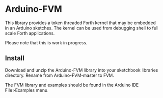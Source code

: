 # Arduino-FVM

This library provides a token threaded Forth kernel that may be
embedded in an Arduino sketches. The kernel can be used from debugging
shell to full scale Forth applications.

Please note that this is work in progress.

## Install

Download and unzip the Arduino-FVM library into your sketchbook
libraries directory. Rename from Arduino-FVM-master to FVM.

The FVM library and examples should be found in the Arduino IDE
File>Examples menu.

